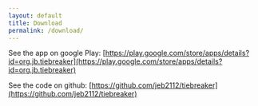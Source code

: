 ```yaml
---
layout: default
title: Download
permalink: /download/
---
```

See the app on google Play: [https://play.google.com/store/apps/details?id=org.jb.tiebreaker](https://play.google.com/store/apps/details?id=org.jb.tiebreaker)

See the code on github: [https://github.com/jeb2112/tiebreaker](https://github.com/jeb2112/tiebreaker)